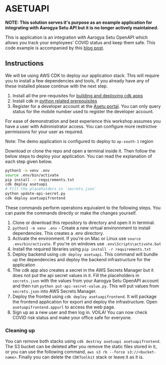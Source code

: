 # ASETUAPI

**NOTE: This solution serves it's purpose as an example application for integrating with Aarogya Setu API but it is no longer actively maintained.**

This is application is an integration with Aarogya Setu OpenAPI which allows you track your employees' COVID status and keep them safe. This code example is accompanied by this [blog post](https://aws.amazon.com/blogs/devops/integrating-with-aarogya-setu-open-api-on-aws-to-ensure-a-safe-workspace/).

## Instructions

We will be using AWS CDK to deploy our application stack. This will require you to install a few dependencies and tools, if you already have any of these installed please continue with the next step.

1. Install all the pre-requisites for [building and deploying cdk apps](https://cdkworkshop.com/15-prerequisites.html)
2. Install cdk in [python related prerequisites](https://cdkworkshop.com/15-prerequisites/600-python.html)
3. Register for a developer account at the [Asetu portal](https://openapi.aarogyasetu.gov.in/). You can only query status for the mobile number used to register the developer account.

For ease of demonstration and best experience this workshop assumes you have a user with Administrator access. You can configure more restrictive permissions for your user as required.

Note: The demo application is configured to deploy to `ap-south-1` region

Download or clone the repo and open a terminal inside it. Then follow the below steps to deploy your application. You can read the explanation of each step given below.

```Bash
python3 -m venv .env
source .env/bin/activate
pip install -r requirements.txt
cdk deploy asetuapi
# Fill the placeholders in `secrets.json`
python update-api-secret.py
cdk deploy asetuapifrontend
```

These commands perform operations equivalent to the following steps. You can paste the commands directly or make the changes yourself.

1. Clone or download this repository to directory and open it in terminal.
2. `python3 -m venv .env`  - Create a new virtual environnment to install dependencies. This creates a .env directory.
3. Activate the environment. If you're on Mac or Linux use `source .env/bin/activate`. If you're on windows use `.env\Scripts\activate.bat`
4. Install the required libraries using `pip install -r requirements.txt`
5. Deploy backend using `cdk deploy asetuapi`. This command will bundle up the dependencies and deploy the backend infrastructure for the application
6. The cdk app also creates a secret in the AWS Secrets Manager but it does not put the api secret values in it. Fill the placeholders in `secrets.json` with the values from your Aarogya Setu OpenAPI account and then run `python put-api-secret-value.py`. This will put values from `secrets.json` into AWS Secrets Manager.
7. Deploy the fronted using `cdk deploy asetuapifrontend`. It will package the frontend application for export and deploy the infrastructure. Open `asetuapifrontend.appurl` to access the web page.
8. Sign up as a new user and then log in. VOILA! You can now check COVID risk status and make your office safe for everyone.

### Cleaning up

You can remove both stacks using `cdk destroy asetuapi asetuapifrontend`. The S3 bucket can be deleted after you remove the static files stored in it, or you can use the following command, `aws s3 rb --force s3://<bucket-name>`. Finally you can delete the `CDKToolkit` stack or leave it as it is.
